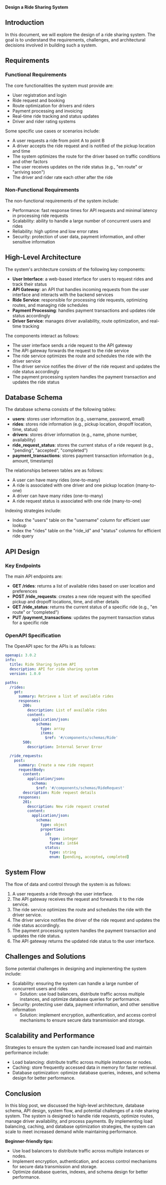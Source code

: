 **Design a Ride Sharing System**

## Introduction

In this document, we will explore the design of a ride sharing system. The goal is to understand the requirements, challenges, and architectural decisions involved in building such a system.

## Requirements

### Functional Requirements

The core functionalities the system must provide are:

* User registration and login
* Ride request and booking
* Route optimization for drivers and riders
* Payment processing and invoicing
* Real-time ride tracking and status updates
* Driver and rider rating systems

Some specific use cases or scenarios include:

* A user requests a ride from point A to point B
* A driver accepts the ride request and is notified of the pickup location and time
* The system optimizes the route for the driver based on traffic conditions and other factors
* The user receives updates on the ride status (e.g., "en route" or "arriving soon")
* The driver and rider rate each other after the ride

### Non-Functional Requirements

The non-functional requirements of the system include:

* Performance: fast response times for API requests and minimal latency in processing ride requests
* Scalability: ability to handle a large number of concurrent users and rides
* Reliability: high uptime and low error rates
* Security: protection of user data, payment information, and other sensitive information

## High-Level Architecture

The system's architecture consists of the following key components:

* **User Interface**: a web-based interface for users to request rides and track their status
* **API Gateway**: an API that handles incoming requests from the user interface and interacts with the backend services
* **Ride Service**: responsible for processing ride requests, optimizing routes, and managing ride schedules
* **Payment Processing**: handles payment transactions and updates ride status accordingly
* **Driver Service**: manages driver availability, route optimization, and real-time tracking

The components interact as follows:

* The user interface sends a ride request to the API gateway
* The API gateway forwards the request to the ride service
* The ride service optimizes the route and schedules the ride with the driver service
* The driver service notifies the driver of the ride request and updates the ride status accordingly
* The payment processing system handles the payment transaction and updates the ride status

## Database Schema

The database schema consists of the following tables:

* **users**: stores user information (e.g., username, password, email)
* **rides**: stores ride information (e.g., pickup location, dropoff location, time, status)
* **drivers**: stores driver information (e.g., name, phone number, availability)
* **ride_request_status**: stores the current status of a ride request (e.g., "pending", "accepted", "completed")
* **payment_transactions**: stores payment transaction information (e.g., amount, timestamp)

The relationships between tables are as follows:

* A user can have many rides (one-to-many)
* A ride is associated with one driver and one pickup location (many-to-one)
* A driver can have many rides (one-to-many)
* A ride request status is associated with one ride (many-to-one)

Indexing strategies include:

* Index the "users" table on the "username" column for efficient user lookup
* Index the "rides" table on the "ride_id" and "status" columns for efficient ride query

## API Design

### Key Endpoints

The main API endpoints are:

* **GET /rides**: returns a list of available rides based on user location and preferences
* **POST /ride_requests**: creates a new ride request with the specified pickup and dropoff locations, time, and other details
* **GET /ride_status**: returns the current status of a specific ride (e.g., "en route" or "completed")
* **PUT /payment_transactions**: updates the payment transaction status for a specific ride

### OpenAPI Specification

The OpenAPI spec for the APIs is as follows:
```yaml
openapi: 3.0.2
info:
  title: Ride Sharing System API
  description: API for ride sharing system
  version: 1.0.0

paths:
  /rides:
    get:
      summary: Retrieve a list of available rides
      responses:
        200:
          description: List of available rides
          content:
            application/json:
              schema:
                type: array
                items:
                  $ref: '#/components/schemas/Ride'
        500:
          description: Internal Server Error

  /ride_requests:
    post:
      summary: Create a new ride request
      requestBody:
        content:
          application/json:
            schema:
              $ref: '#/components/schemas/RideRequest'
        description: Ride request details
      responses:
        201:
          description: New ride request created
          content:
            application/json:
              schema:
                type: object
                properties:
                  id:
                    type: integer
                    format: int64
                  status:
                    type: string
                    enum: [pending, accepted, completed]
```
## System Flow

The flow of data and control through the system is as follows:

1. A user requests a ride through the user interface.
2. The API gateway receives the request and forwards it to the ride service.
3. The ride service optimizes the route and schedules the ride with the driver service.
4. The driver service notifies the driver of the ride request and updates the ride status accordingly.
5. The payment processing system handles the payment transaction and updates the ride status.
6. The API gateway returns the updated ride status to the user interface.

## Challenges and Solutions

Some potential challenges in designing and implementing the system include:

* Scalability: ensuring the system can handle a large number of concurrent users and rides
	+ Solution: use load balancers, distribute traffic across multiple instances, and optimize database queries for performance.
* Security: protecting user data, payment information, and other sensitive information
	+ Solution: implement encryption, authentication, and access control mechanisms to ensure secure data transmission and storage.

## Scalability and Performance

Strategies to ensure the system can handle increased load and maintain performance include:

* Load balancing: distribute traffic across multiple instances or nodes.
* Caching: store frequently accessed data in memory for faster retrieval.
* Database optimization: optimize database queries, indexes, and schema design for better performance.

## Conclusion

In this blog post, we discussed the high-level architecture, database schema, API design, system flow, and potential challenges of a ride sharing system. The system is designed to handle ride requests, optimize routes, manage driver availability, and process payments. By implementing load balancing, caching, and database optimization strategies, the system can scale to meet increased demand while maintaining performance.

**Beginner-friendly tips:**

* Use load balancers to distribute traffic across multiple instances or nodes.
* Implement encryption, authentication, and access control mechanisms for secure data transmission and storage.
* Optimize database queries, indexes, and schema design for better performance.